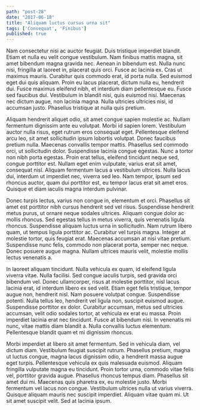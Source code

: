 ```yaml
---
path: "post-28"
date: "2017-06-18"
title: "Aliquam luctus cursus urna sit"
tags: ['Consequat', 'Finibus']
published: true
---
```


Nam consectetur nisi ac auctor feugiat. Duis tristique imperdiet blandit. Etiam et nulla eu velit congue vestibulum. Nam finibus mattis magna, sit amet bibendum magna gravida nec. Aenean in bibendum est. Nulla nunc nisi, fringilla at laoreet in, placerat quis orci. Fusce ac lacinia ex. Cras ut maximus mauris. Curabitur quis commodo erat, id porta nulla. Sed euismod eget dui quis aliquam. Proin eu lacus placerat, dictum nulla eu, hendrerit dui. Fusce maximus eleifend nibh, et interdum diam pellentesque eu. Fusce sed faucibus dui. Vestibulum in blandit nisi, quis euismod nisi. Maecenas nec dictum augue, non lacinia magna. Nulla ultricies ultricies nisi, id accumsan justo. Phasellus tristique at nulla quis pretium.

Aliquam hendrerit aliquet odio, sit amet congue sapien molestie ac. Nullam fermentum dignissim ante eu volutpat. Morbi id sapien lorem. Vestibulum auctor nulla risus, eget rutrum eros consequat eget. Pellentesque eleifend arcu leo, sit amet sollicitudin ipsum lobortis volutpat. Donec faucibus pretium nulla. Maecenas convallis tempor mattis. Phasellus sed commodo orci, ut sollicitudin dolor. Suspendisse lacinia congue egestas. Nunc a tortor non nibh porta egestas. Proin erat tellus, eleifend tincidunt neque sed, congue porttitor est. Nullam eget enim vulputate, varius erat sit amet, consequat nisl. Aliquam fermentum lacus a vestibulum ultrices. Nulla lacus dui, interdum ut imperdiet nec, viverra sed leo. Nam tempor, ipsum sed rhoncus auctor, quam dui porttitor est, eu tempor lacus erat sit amet eros. Quisque et diam iaculis magna interdum pulvinar.

Donec turpis lectus, varius non congue in, elementum et orci. Phasellus sit amet est porttitor nibh cursus hendrerit sed vel risus. Suspendisse hendrerit metus purus, ut ornare neque sodales ultrices. Aliquam congue dolor ac mollis rhoncus. Sed egestas tellus in metus viverra, quis venenatis ligula rhoncus. Suspendisse aliquam luctus urna in sollicitudin. Nam rutrum libero quam, ut tempus ligula porttitor ac. Curabitur vel turpis magna. Integer at molestie tortor, quis feugiat erat. Maecenas accumsan at nisi vitae pretium. Suspendisse nunc felis, commodo non placerat porta, semper nec neque. Donec posuere augue magna. Nullam ultrices mauris velit, molestie mollis lectus venenatis a.

In laoreet aliquam tincidunt. Nulla vehicula ex quam, id eleifend ligula viverra vitae. Nulla facilisi. Sed congue iaculis turpis, sed gravida orci bibendum vel. Donec ullamcorper, risus at molestie porttitor, nisl lacus lacinia erat, id interdum libero ex sed velit. Etiam eget felis tristique, tempor augue non, hendrerit nisl. Nam posuere volutpat congue. Suspendisse potenti. Nulla tellus leo, hendrerit vel ligula non, suscipit euismod augue. Suspendisse porttitor ex dolor. Curabitur accumsan, metus sed ultricies accumsan, velit odio sodales tortor, at vehicula ex erat eu massa. Proin imperdiet lacinia erat nec tincidunt. Fusce at bibendum nisi. In venenatis mi nunc, vitae mattis diam blandit a. Nulla convallis luctus elementum. Pellentesque blandit quam et mi dignissim rhoncus.

Morbi imperdiet at libero sit amet fermentum. Sed in vehicula diam, vel dictum diam. Vestibulum feugiat suscipit rutrum. Phasellus pretium, magna ut luctus congue, magna lacus dignissim odio, a hendrerit massa augue eget turpis. Pellentesque vehicula ex quis malesuada euismod. Aliquam fringilla vulputate magna eu tincidunt. Proin tortor urna, commodo vitae felis vel, porttitor gravida augue. Phasellus rhoncus tempus diam. Phasellus sit amet dui mi. Maecenas quis pharetra ex, eu molestie justo. Morbi fermentum vel lacus non congue. Vestibulum ultrices nulla ut varius viverra. Quisque aliquam mauris nec suscipit imperdiet. Aliquam vitae quam mi. Ut sit amet suscipit velit. Sed at lacinia ipsum.